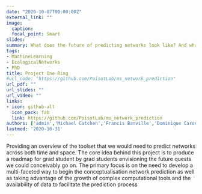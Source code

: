 ```yaml
---
date: "2020-10-07T00:00:00Z"
external_link: ""
image:
  caption:
  focal_point: Smart
slides:
summary: What does the future of predicting networks look like? And what types of questions should we be asking?
tags:
- MachineLearning
- EcologicalNetworks
- PhD
title: Project One Ring
#url_code: "https://github.com/PoisotLab/ms_network_prediction"
url_pdf: ""
url_slides: ""
url_video: ""
links:
- icon: github-alt
  icon_pack: fab
  link: https://github.com/PoisotLab/ms_network_prediction
authors: ['admin','Michael Catchen','Francis Banville','Dominique Caron','Gabriel Dansereau','Norma Forero','Gracielle Higino','Benjamin Mercier','Laura S. Pollock','Timothée Poisot','PoisotLab']
lastmod: '2020-10-31'
---
```


Providing an overview of the
toolset that we would need to predict networks across both time and space.
The core idea behind this project is to produce a roadmap for grad student by
grad students envisioning the future quests we could conceivably go on. The
primary focus is on the need to develop a multi-faceted way to begin the
conceptualisation network prediction as well as taking advantage of the growth
of complex computational tools and the availability of data to facilitate the
prediction process
